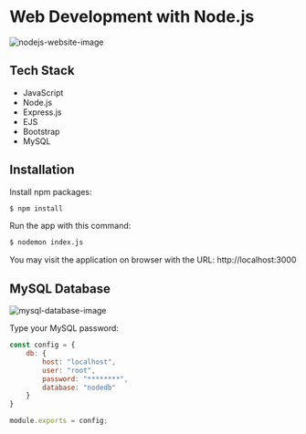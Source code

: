# Web Development with Node.js

![nodejs-website-image](https://user-images.githubusercontent.com/91262816/198351584-06a8758e-27d0-4062-855e-e3f7aac33423.png)

## Tech Stack

- JavaScript
- Node.js
- Express.js
- EJS
- Bootstrap
- MySQL

## Installation

Install npm packages:
``` bash
$ npm install
```
Run the app with this command:
``` bash
$ nodemon index.js
```
You may visit the application on browser with the URL: http://localhost:3000

## MySQL Database

![mysql-database-image](https://user-images.githubusercontent.com/91262816/198361239-598f6464-045b-4731-94ab-a3da10409bbd.png)

Type your MySQL password:
```js
const config = {
    db: {
        host: "localhost",
        user: "root",
        password: "********",
        database: "nodedb"
    }
}

module.exports = config;
```
